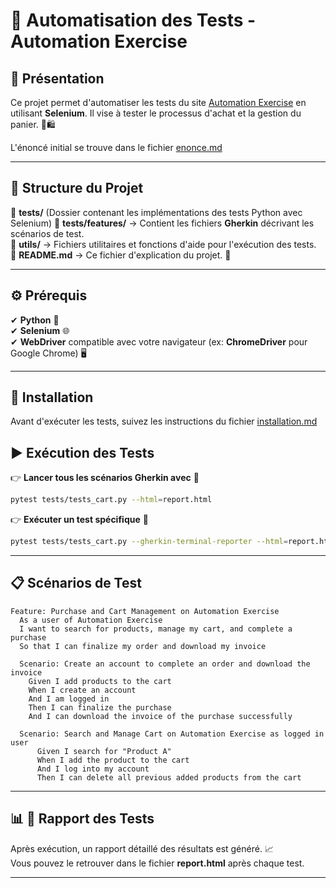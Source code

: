 # 🚀 Automatisation des Tests - Automation Exercise

## 📌 Présentation

Ce projet permet d'automatiser les tests du site [Automation Exercise](http://automationexercise.com) en utilisant **Selenium**. Il vise à tester le processus d'achat et la gestion du panier. 🛒🛍️

L'énoncé initial se trouve dans le fichier [enonce.md](./enonce.md)

---

## 📂 Structure du Projet

📁 **tests/**  (Dossier contenant les implémentations des tests Python avec Selenium)
📁 **tests/features/** → Contient les fichiers **Gherkin** décrivant les scénarios de test.  
📁 **utils/** → Fichiers utilitaires et fonctions d'aide pour l'exécution des tests.  
📄 **README.md** → Ce fichier d'explication du projet. 📖

---

## ⚙️ Prérequis

✔ **Python** 🐍  
✔ **Selenium** 🌐  
✔ **WebDriver** compatible avec votre navigateur (ex: **ChromeDriver** pour Google Chrome) 🖥️

---

## 🔧 Installation

Avant d'exécuter les tests, suivez les instructions du fichier [installation.md](./installation.md)

## ▶️ Exécution des Tests

👉 **Lancer tous les scénarios Gherkin avec** 🎯
```bash
pytest tests/tests_cart.py --html=report.html
```

👉 **Exécuter un test spécifique** 🎯
```bash
pytest tests/tests_cart.py --gherkin-terminal-reporter --html=report.html -k "Test_The_Radio_Button"
```

---

## 📋 Scénarios de Test

```Gherkin
Feature: Purchase and Cart Management on Automation Exercise 
  As a user of Automation Exercise
  I want to search for products, manage my cart, and complete a purchase
  So that I can finalize my order and download my invoice

  Scenario: Create an account to complete an order and download the invoice 
    Given I add products to the cart 
    When I create an account 
    And I am logged in
    Then I can finalize the purchase
    And I can download the invoice of the purchase successfully  
    
  Scenario: Search and Manage Cart on Automation Exercise as logged in user
	  Given I search for "Product A" 
	  When I add the product to the cart 
	  And I log into my account 
	  Then I can delete all previous added products from the cart
```

---

## 📊 📑 Rapport des Tests

Après exécution, un rapport détaillé des résultats est généré. 📈  
Vous pouvez le retrouver dans le fichier **report.html** après chaque test.

---